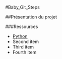 #Baby_Git_Steps

##Présentation du projet

###Ressources
- [Python](https://www.python.org)
- Second item
- Third item
- Fourth item 
